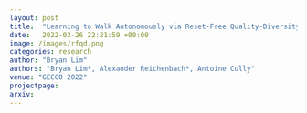 ```yaml
---
layout: post
title:  "Learning to Walk Autonomously via Reset-Free Quality-Diversity"
date:   2022-03-26 22:21:59 +00:00
image: /images/rfqd.png
categories: research
author: "Bryan Lim"
authors: "Bryan Lim*, Alexander Reichenbach*, Antoine Cully"
venue: "GECCO 2022"
projectpage: 
arxiv: 
---
```

 
